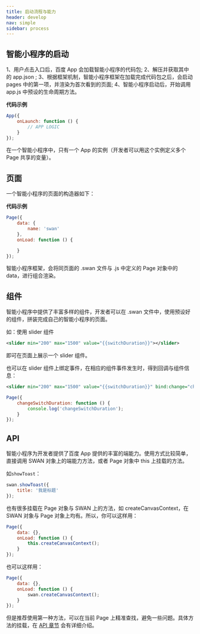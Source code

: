 ```yaml
---
title: 启动流程与能力
header: develop
nav: simple
sidebar: process
---
```


## 智能小程序的启动

1、用户点击入口后，百度 App 会加载智能小程序的代码包;
2、解压并获取其中的 app.json ;
3、根据框架机制，智能小程序框架在加载完成代码包之后，会启动 pages 中的第一项，并渲染为首次看到的页面;
4、智能小程序启动后，开始调用 app.js 中预设的生命周期方法。

**代码示例**

```js
App({
	onLaunch: function () {
		// APP LOGIC
	}
});
```

在一个智能小程序中，只有一个 App 的实例（开发者可以用这个实例定义多个 Page 共享的变量）。

## 页面

一个智能小程序的页面的构造器如下：

**代码示例**

```js
Page({
	data: {
		name: 'swan'
	},
	onLoad: function () {

	}
});
```

智能小程序框架，会将同页面的 .swan 文件与 .js 中定义的 Page 对象中的 data，进行组合渲染。

## 组件

智能小程序中提供了丰富多样的组件，开发者可以在 .swan 文件中，使用预设好的组件，拼装完成自己的智能小程序的页面。

如：使用 slider 组件

```xml
<slider min="200" max="1500" value="{{switchDuration}}"></slider>
```

即可在页面上展示一个 slider 组件。

也可以在 slider 组件上绑定事件，在相应的组件事件发生时，得到回调与组件信息：

```xml
<slider min="200" max="1500" value="{{switchDuration}}" bind:change="changeSlider"></slider>
```

```js
Page({
	changeSwitchDuration: function () {
	    console.log('changeSwitchDuration');
	}
});
```

## API

智能小程序为开发者提供了百度 App 提供的丰富的端能力。使用方式比较简单，直接调用 SWAN 对象上的端能力方法，或者 Page 对象中 this 上挂载的方法。

如`showToast`：

```js
swan.showToast({
	title: '我是标题'
});
```
也有很多挂载在 Page 对象与 SWAN 上的方法，如 createCanvasContext，在 SWAN 对象与 Page 对象上均有。所以，你可以这样用：

```js
Page({
	data: {},
	onLoad: function () {
		this.createCanvasContext();
	}
});
```

也可以这样用：

```js
Page({
	data: {},
	onLoad: function () {
		swan.createCanvasContext();
	}
});
```

但是推荐使用第一种方法，可以在当前 Page 上精准查找，避免一些问题。具体方法的挂载，在 [API 章节](https://smartprogram.baidu.com/docs/develop/api/net/) 会有详细介绍。
